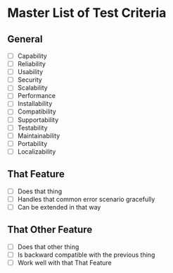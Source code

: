 # Master List of Test Criteria

## General

- [ ] Capability
- [ ] Reliability
- [ ] Usability
- [ ] Security
- [ ] Scalability
- [ ] Performance
- [ ] Installability
- [ ] Compatibility
- [ ] Supportability
- [ ] Testability
- [ ] Maintainability
- [ ] Portability
- [ ] Localizability

## That Feature

- [ ] Does that thing
- [ ] Handles that common error scenario gracefully
- [ ] Can be extended in that way

## That Other Feature

- [ ] Does that other thing
- [ ] Is backward compatible with the previous thing
- [ ] Work well with that That Feature